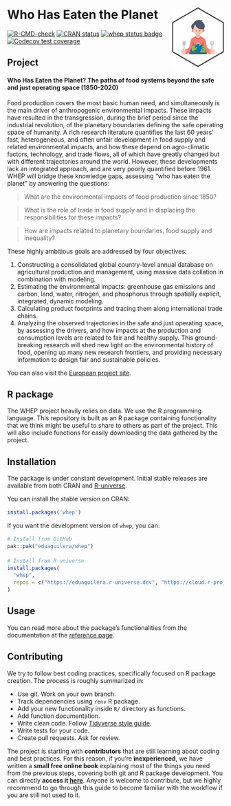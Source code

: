 
<!-- README.md is generated from README.Rmd. Please edit that file -->

# Who Has Eaten the Planet <a href="https://eduaguilera.github.io/whep/"><img src="man/figures/logo.png" align="right" height="139" alt="whep website" /></a>

<!-- badges: start -->

[![R-CMD-check](https://github.com/eduaguilera/whep/actions/workflows/R-CMD-check.yaml/badge.svg)](https://github.com/eduaguilera/whep/actions/workflows/R-CMD-check.yaml)
[![CRAN
status](https://www.r-pkg.org/badges/version/whep)](https://CRAN.R-project.org/package=whep)
[![whep status
badge](https://eduaguilera.r-universe.dev/whep/badges/version)](https://eduaguilera.r-universe.dev/whep)
[![Codecov test
coverage](https://codecov.io/gh/eduaguilera/whep/branch/main/graph/badge.svg)](https://app.codecov.io/gh/eduaguilera/whep?branch=main)
<!-- badges: end -->

## Project

#### **Who Has Eaten the Planet? The paths of food systems beyond the safe and just operating space (1850-2020)**

Food production covers the most basic human need, and simultaneously is
the main driver of anthropogenic environmental impacts. These impacts
have resulted in the transgression, during the brief period since the
industrial revolution, of the planetary boundaries defining the safe
operating space of humanity. A rich research literature quantifies the
last 60 years’ fast, heterogeneous, and often unfair development in food
supply and related environmental impacts, and how these depend on
agro-climatic factors, technology, and trade flows, all of which have
greatly changed but with different trajectories around the world.
However, these developments lack an integrated approach, and are very
poorly quantified before 1961. WHEP will bridge these knowledge gaps,
assessing “who has eaten the planet” by answering the questions:

> What are the environmental impacts of food production since 1850?

> What is the role of trade in food supply and in displacing the
> responsibilities for these impacts?

> How are impacts related to planetary boundaries, food supply and
> inequality?

These highly ambitious goals are addressed by four objectives:

1.  Constructing a consolidated global country-level annual database on
    agricultural production and management, using massive data collation
    in combination with modeling.
2.  Estimating the environmental impacts: greenhouse gas emissions and
    carbon, land, water, nitrogen, and phosphorus through spatially
    explicit, integrated, dynamic modeling.
3.  Calculating product footprints and tracing them along international
    trade chains.
4.  Analyzing the observed trajectories in the safe and just operating
    space, by assessing the drivers, and how impacts at the production
    and consumption levels are related to fair and healthy supply. This
    ground-breaking research will shed new light on the environmental
    history of food, opening up many new research frontiers, and
    providing necessary information to design fair and sustainable
    policies.

You can also visit the [European project
site](https://cordis.europa.eu/project/id/101115126).

## R package

The WHEP project heavily relies on data. We use the R programming
language. This repository is built as an R package containing
functionality that we think might be useful to share to others as part
of the project. This will also include functions for easily downloading
the data gathered by the project.

## Installation

The package is under constant development. Initial stable releases are
available from both CRAN and
[R-universe](https://eduaguilera.r-universe.dev/whep).

You can install the stable version on CRAN:

``` r
install.packages('whep')
```

If you want the development version of `whep`, you can:

``` r
# Install from GitHub
pak::pak("eduaguilera/whep")

# Install from R-universe
install.packages(
  "whep",
  repos = c("https://eduaguilera.r-universe.dev", "https://cloud.r-project.org")
)
```

## Usage

You can read more about the package’s functionalities from the
documentation at the [reference
page](https://eduaguilera.github.io/whep/reference/index.html).

## Contributing

We try to follow best coding practices, specifically focused on R
package creation. The process is roughly summarized in:

- Use git. Work on your own branch.
- Track dependencies using `renv` R package.
- Add your new functionality inside `R/` directory as functions.
- Add function documentation.
- Write clean code. Follow [Tidyverse style
  guide](https://style.tidyverse.org/).
- Write tests for your code.
- Create pull requests. Ask for review.

The project is starting with **contributors** that are still learning
about coding and best practices. For this reason, if you’re
**inexperienced**, we have written a **small free online book**
explaining most of the things you need from the previous steps, covering
both git and R package development. You can directly **access it
[here](https://lbm364dl.github.io/follow-the-workflow/)**. Anyone is
welcome to contribute, but we highly recommend to go through this guide
to become familiar with the workflow if you are still not used to it.
